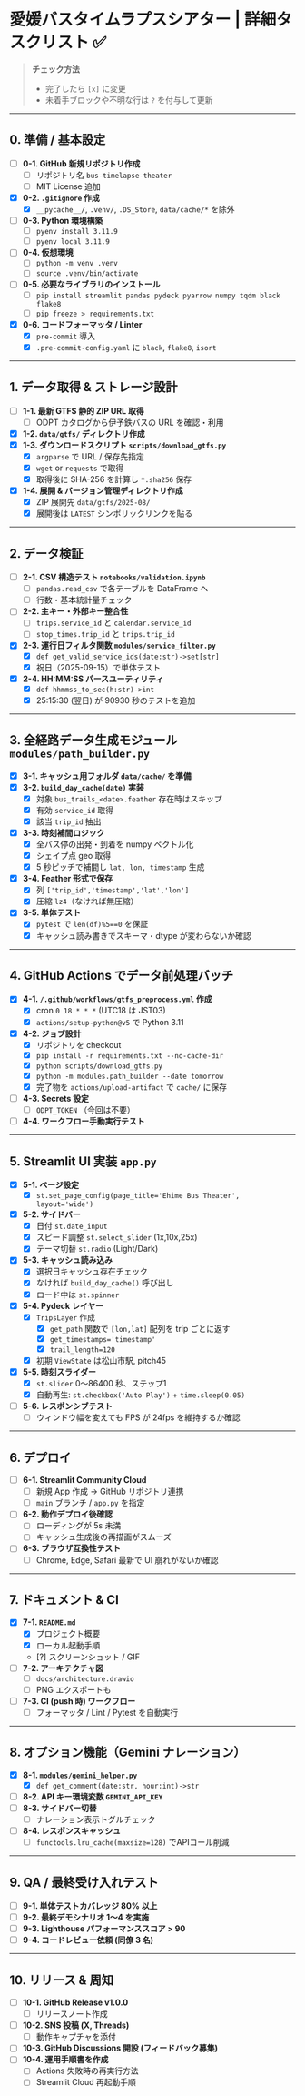 # 愛媛バスタイムラプスシアター | 詳細タスクリスト ✅

> **チェック方法**
> - 完了したら `[x]` に変更
> - 未着手ブロックや不明な行は `?` を付与して更新

---

## 0. 準備 / 基本設定
- [ ] **0-1. GitHub 新規リポジトリ作成**
  - [ ] リポジトリ名 `bus-timelapse-theater`
  - [ ] MIT License 追加
- [x] **0-2. `.gitignore` 作成**
  - [x] `__pycache__/`, `.venv/`, `.DS_Store`, `data/cache/*` を除外
- [ ] **0-3. Python 環境構築**
  - [ ] `pyenv install 3.11.9`
  - [ ] `pyenv local 3.11.9`
- [ ] **0-4. 仮想環境**
  - [ ] `python -m venv .venv`
  - [ ] `source .venv/bin/activate`
- [ ] **0-5. 必要なライブラリのインストール**
  - [ ] `pip install streamlit pandas pydeck pyarrow numpy tqdm black flake8`
  - [ ] `pip freeze > requirements.txt`
- [x] **0-6. コードフォーマッタ / Linter**
  - [x] `pre-commit` 導入
  - [x] `.pre-commit-config.yaml` に `black`, `flake8`, `isort`

---

## 1. データ取得 & ストレージ設計
- [ ] **1-1. 最新 GTFS 静的 ZIP URL 取得**
  - [ ] ODPT カタログから伊予鉄バスの URL を確認・利用
- [x] **1-2. `data/gtfs/` ディレクトリ作成**
- [x] **1-3. ダウンロードスクリプト `scripts/download_gtfs.py`**
  - [x] `argparse` で URL / 保存先指定
  - [x] `wget` or `requests` で取得
  - [x] 取得後に SHA-256 を計算し `*.sha256` 保存
- [x] **1-4. 展開 & バージョン管理ディレクトリ作成**
  - [x] ZIP 展開先 `data/gtfs/2025-08/`
  - [x] 展開後は `LATEST` シンボリックリンクを貼る

---

## 2. データ検証
- [ ] **2-1. CSV 構造テスト `notebooks/validation.ipynb`**
  - [ ] `pandas.read_csv` で各テーブルを DataFrame へ
  - [ ] 行数・基本統計量チェック
- [ ] **2-2. 主キー・外部キー整合性**
  - [ ] `trips.service_id` と `calendar.service_id`
  - [ ] `stop_times.trip_id` と `trips.trip_id`
- [x] **2-3. 運行日フィルタ関数 `modules/service_filter.py`**
  - [x] `def get_valid_service_ids(date:str)->set[str]`
  - [x] 祝日（2025-09-15）で単体テスト
- [x] **2-4. HH:MM:SS パースユーティリティ**
  - [x] `def hhmmss_to_sec(h:str)->int`
  - [x] 25:15:30 (翌日) が 90930 秒のテストを追加

---

## 3. 全経路データ生成モジュール `modules/path_builder.py`
- [x] **3-1. キャッシュ用フォルダ `data/cache/` を準備**
- [x] **3-2. `build_day_cache(date)` 実装**
  - [x] 対象 `bus_trails_<date>.feather` 存在時はスキップ
  - [x] 有効 `service_id` 取得
  - [x] 該当 `trip_id` 抽出
- [x] **3-3. 時刻補間ロジック**
  - [x] 全バス停の出発・到着を numpy ベクトル化
  - [x] シェイプ点 geo 取得
  - [x] 5 秒ピッチで補間し `lat, lon, timestamp` 生成
- [x] **3-4. Feather 形式で保存**
  - [x] 列 `['trip_id','timestamp','lat','lon']`
  - [x] 圧縮 `lz4`（なければ無圧縮）
- [x] **3-5. 単体テスト**
  - [x] `pytest` で `len(df)%5==0` を保証
  - [x] キャッシュ読み書きでスキーマ・dtype が変わらないか確認

---

## 4. GitHub Actions でデータ前処理バッチ
- [x] **4-1. `/.github/workflows/gtfs_preprocess.yml` 作成**
  - [x] cron `0 18 * * *` (UTC18 は JST03)
  - [x] `actions/setup-python@v5` で Python 3.11
- [x] **4-2. ジョブ設計**
  - [x] リポジトリを checkout
  - [x] `pip install -r requirements.txt --no-cache-dir`
  - [x] `python scripts/download_gtfs.py`
  - [x] `python -m modules.path_builder --date tomorrow`
  - [x] 完了物を `actions/upload-artifact` で `cache/` に保存
- [ ] **4-3. Secrets 設定**
  - [ ] `ODPT_TOKEN` （今回は不要）
- [ ] **4-4. ワークフロー手動実行テスト**

---

## 5. Streamlit UI 実装 `app.py`
- [x] **5-1. ページ設定**
  - [x] `st.set_page_config(page_title='Ehime Bus Theater', layout='wide')`
- [x] **5-2. サイドバー**
  - [x] 日付 `st.date_input`
  - [x] スピード調整 `st.select_slider` (1x,10x,25x)
  - [x] テーマ切替 `st.radio` (Light/Dark)
- [x] **5-3. キャッシュ読み込み**
  - [x] 選択日キャッシュ存在チェック
  - [x] なければ `build_day_cache()` 呼び出し
  - [x] ロード中は `st.spinner`
- [x] **5-4. Pydeck レイヤー**
  - [x] `TripsLayer` 作成
    - [x] `get_path` 関数で `[lon,lat]` 配列を trip ごとに返す
    - [x] `get_timestamps='timestamp'`
    - [x] `trail_length=120`
  - [x] 初期 `ViewState` は松山市駅, pitch45
- [x] **5-5. 時刻スライダー**
  - [x] `st.slider` 0〜86400 秒、ステップ1
  - [x] 自動再生: `st.checkbox('Auto Play')` + `time.sleep(0.05)`
- [ ] **5-6. レスポンシブテスト**
  - [ ] ウィンドウ幅を変えても FPS が 24fps を維持するか確認

---

## 6. デプロイ
- [ ] **6-1. Streamlit Community Cloud**
  - [ ] 新規 App 作成 → GitHub リポジトリ連携
  - [ ] `main` ブランチ / `app.py` を指定
- [ ] **6-2. 動作デプロイ後確認**
  - [ ] ローディングが 5s 未満
  - [ ] キャッシュ生成後の再描画がスムーズ
- [ ] **6-3. ブラウザ互換性テスト**
  - [ ] Chrome, Edge, Safari 最新で UI 崩れがないか確認

---

## 7. ドキュメント & CI
- [x] **7-1. `README.md`**
  - [x] プロジェクト概要
  - [x] ローカル起動手順
  - [?] スクリーンショット / GIF
- [ ] **7-2. アーキテクチャ図**
  - [ ] `docs/architecture.drawio`
  - [ ] PNG エクスポートも
- [ ] **7-3. CI (push 時) ワークフロー**
  - [ ] フォーマッタ / Lint / Pytest を自動実行

---

## 8. オプション機能（Gemini ナレーション）
- [x] **8-1. `modules/gemini_helper.py`**
  - [x] `def get_comment(date:str, hour:int)->str`
- [ ] **8-2. API キー環境変数 `GEMINI_API_KEY`**
- [ ] **8-3. サイドバー切替**
  - [ ] ナレーション表示トグルチェック
- [ ] **8-4. レスポンスキャッシュ**
  - [ ] `functools.lru_cache(maxsize=128)` でAPIコール削減

---

## 9. QA / 最終受け入れテスト
- [ ] **9-1. 単体テストカバレッジ 80% 以上**
- [ ] **9-2. 最終デモシナリオ 1〜4 を実施**
- [ ] **9-3. Lighthouse パフォーマンススコア > 90**
- [ ] **9-4. コードレビュー依頼 (同僚 3 名)**

---

## 10. リリース & 周知
- [ ] **10-1. GitHub Release v1.0.0**
  - [ ] リリースノート作成
- [ ] **10-2. SNS 投稿 (X, Threads)**
  - [ ] 動作キャプチャを添付
- [ ] **10-3. GitHub Discussions 開設 (フィードバック募集)**
- [ ] **10-4. 運用手順書を作成**
  - [ ] Actions 失敗時の再実行方法
  - [ ] Streamlit Cloud 再起動手順